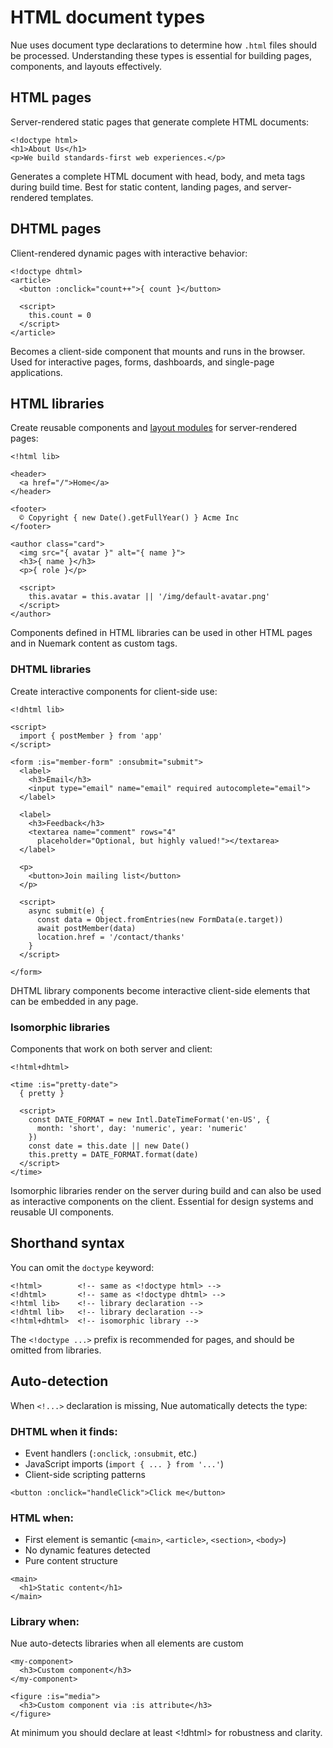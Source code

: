 
# HTML document types
Nue uses document type declarations to determine how `.html` files should be processed. Understanding these types is essential for building pages, components, and layouts effectively.


## HTML pages
Server-rendered static pages that generate complete HTML documents:

```
<!doctype html>
<h1>About Us</h1>
<p>We build standards-first web experiences.</p>
```

Generates a complete HTML document with head, body, and meta tags during build time. Best for static content, landing pages, and server-rendered templates.

## DHTML pages
Client-rendered dynamic pages with interactive behavior:

```
<!doctype dhtml>
<article>
  <button :onclick="count++">{ count }</button>

  <script>
    this.count = 0
  </script>
</article>
```

Becomes a client-side component that mounts and runs in the browser. Used for interactive pages, forms, dashboards, and single-page applications.


## HTML libraries
Create reusable components and [layout modules](/docs/layout-system) for server-rendered pages:

```
<!html lib>

<header>
  <a href="/">Home</a>
</header>

<footer>
  © Copyright { new Date().getFullYear() } Acme Inc
</footer>

<author class="card">
  <img src="{ avatar }" alt="{ name }">
  <h3>{ name }</h3>
  <p>{ role }</p>

  <script>
    this.avatar = this.avatar || '/img/default-avatar.png'
  </script>
</author>

```

Components defined in HTML libraries can be used in other HTML pages and in Nuemark content as custom tags.


### DHTML libraries
Create interactive components for client-side use:

```
<!dhtml lib>

<script>
  import { postMember } from 'app'
</script>

<form :is="member-form" :onsubmit="submit">
  <label>
    <h3>Email</h3>
    <input type="email" name="email" required autocomplete="email">
  </label>

  <label>
    <h3>Feedback</h3>
    <textarea name="comment" rows="4"
      placeholder="Optional, but highly valued!"></textarea>
  </label>

  <p>
    <button>Join mailing list</button>
  </p>

  <script>
    async submit(e) {
      const data = Object.fromEntries(new FormData(e.target))
      await postMember(data)
      location.href = '/contact/thanks'
    }
  </script>

</form>
```

DHTML library components become interactive client-side elements that can be embedded in any page.


### Isomorphic libraries
Components that work on both server and client:

```
<!html+dhtml>

<time :is="pretty-date">
  { pretty }

  <script>
    const DATE_FORMAT = new Intl.DateTimeFormat('en-US', {
      month: 'short', day: 'numeric', year: 'numeric'
    })
    const date = this.date || new Date()
    this.pretty = DATE_FORMAT.format(date)
  </script>
</time>
```

Isomorphic libraries render on the server during build and can also be used as interactive components on the client. Essential for design systems and reusable UI components.

## Shorthand syntax
You can omit the `doctype` keyword:

```
<!html>        <!-- same as <!doctype html> -->
<!dhtml>       <!-- same as <!doctype dhtml> -->
<!html lib>    <!-- library declaration -->
<!dhtml lib>   <!-- library declaration -->
<!html+dhtml>  <!-- isomorphic library -->
```

The `<!doctype ...>` prefix is recommended for pages, and should be omitted from libraries.

## Auto-detection
When `<!...>` declaration is missing, Nue automatically detects the type:

### DHTML when it finds:
- Event handlers (`:onclick`, `:onsubmit`, etc.)
- JavaScript imports (`import { ... } from '...'`)
- Client-side scripting patterns

```
<button :onclick="handleClick">Click me</button>
```

### HTML when:
- First element is semantic (`<main>`, `<article>`, `<section>`, `<body>`)
- No dynamic features detected
- Pure content structure

```
<main>
  <h1>Static content</h1>
</main>
```

### Library when:
Nue auto-detects libraries when all elements are custom

```
<my-component>
  <h3>Custom component</h3>
</my-component>

<figure :is="media">
  <h3>Custom component via :is attribute</h3>
</figure>
```

At minimum you should declare at least <!dhtml> for robustness and clarity.


